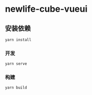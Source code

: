 # newlife-cube-vueui

## 安装依赖

```bash
yarn install
```

### 开发

```bash
yarn serve
```

### 构建

```bash
yarn build
```
